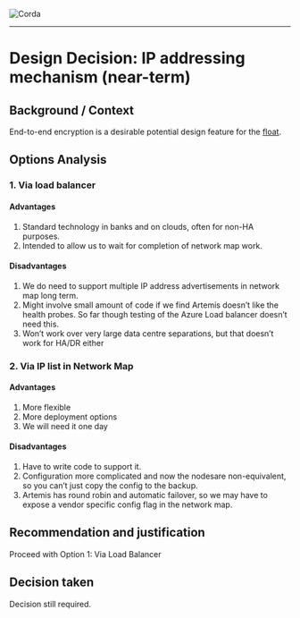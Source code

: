 ![Corda](https://www.corda.net/wp-content/uploads/2016/11/fg005_corda_b.png)

--------------------------------------------
Design Decision: IP addressing mechanism (near-term)
============================================

## Background / Context

End-to-end encryption is a desirable potential design feature for the [float](../design.md).



## Options Analysis

### 1. Via load balancer

#### Advantages

1.    Standard technology in banks and on clouds, often for non-HA purposes.
2.    Intended to allow us to wait for completion of network map work.

#### Disadvantages

1.    We do need to support multiple IP address advertisements in network map long term.
2.    Might involve small amount of code if we find Artemis doesn’t like the health probes. So far though testing of the Azure Load balancer doesn’t need this.
3.    Won’t work over very large data centre separations, but that doesn’t work for HA/DR either

### 2. Via IP list in Network Map

#### Advantages

1. More flexible
2. More deployment options
3. We will need it one day

#### Disadvantages

1. Have to write code to support it.
2. Configuration more complicated and now the nodesare non-equivalent, so you can’t just copy the config to the backup.
3. Artemis has round robin and automatic failover, so we may have to expose a vendor specific config flag in the network map.

## Recommendation and justification

Proceed with Option 1: Via Load Balancer

## Decision taken

Decision still required.